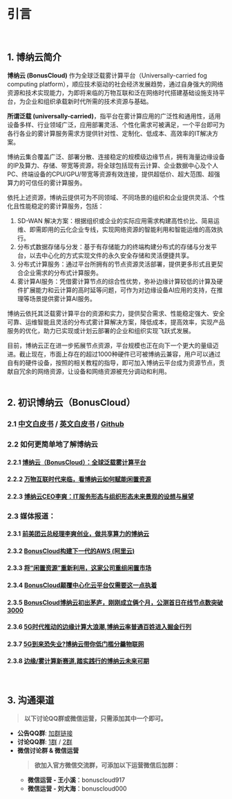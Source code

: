 # 引言
<br>

## 1. 博纳云简介

**博纳云 (BonusCloud)** 作为全球泛载雾计算平台（Universally-carried fog computing platform），顺应技术驱动的社会经济发展趋势，通过自身强大的网络资源和技术实现能力，为即将来临的万物互联和泛在网络时代搭建基础设施支持平台，为企业和组织承载新时代所需的技术资源与基础。  <br>

**所谓泛载 (universally-carried)**，指平台在雾计算应用的广泛性和通用性，适用设备多样、行业领域广泛，应用部署灵活、个性化需求可被满足，一个平台即可为各行各业的雾计算服务需求方提供针对性、定制化、低成本、高效率的IT解决方案。  

博纳云集合覆盖广泛、部署分散、连接稳定的规模级边缘节点，拥有海量边缘设备的IP及算力、存储、带宽等资源，将全球包括现有云计算、企业数据中心及个人PC、终端设备的CPU/GPU/带宽等资源有效连接，提供超低价、超大范围、超强算力的可信任的雾计算服务。  

依托上述资源，博纳云提供可为不同领域、不同场景的组织和企业提供灵活、个性化且性能稳定的雾计算服务，包括： 
 
1. SD-WAN 解决方案：根据组织或企业的实际应用需求构建高性价比、简易运维、即需即用的云化企业专线，实现网络资源的智能利用和智能运维的高效执行。
2. 分布式数据存储与分发：基于有存储能力的终端构建分布式的存储与分发平台，以去中心化的方式实现文件的永久安全存储和灵活便捷共享。 
3. 分布式计算服务：通过平台所拥有的节点资源灵活部署，提供更多形式且更契合企业需求的分布式计算服务。
4. 雾计算AI服务：凭借雾计算节点的综合性优势，弥补边缘计算较低的计算及硬件扩展能力和云计算的高时延等问题，可作为对边缘设备AI应用的支持，在推理等场景提供雾计算AI服务。  

博纳云依托其泛载雾计算平台的资源和实力，提供契合需求、性能稳定强大、安全可靠、运维智能且灵活的分布式雾计算解决方案，降低成本，提高效率，实现产品服务的优化，助力已实现或计划云部署的企业和组织实现飞跃式发展。  

目前，博纳云正在进一步拓展节点资源，平台规模也正在向下一个更大的量级迈进。截止现在，市面上存在的超过1000种硬件已可被博纳云兼容，用户可以通过自有的硬件设备，按照的相关教程的指导，即可加入博纳云平台成为资源节点，贡献自冗余的网络资源，让设备和网络资源被充分调动和利用。  
<br>

## 2. 初识博纳云（BonusCloud）  

### 2.1 [中文白皮书](https://bonuscloud.gitbook.io/help/bonuscloud-bai-pi-shu-v1.0) / [英文白皮书](https://bonuscloud.io/wp.pdf) / [Github](https://github.com/BonusCloud)   

### 2.2 如何更简单地了解博纳云  
#### 2.2.1 [博纳云（BonusCloud）：全球泛载雾计算平台](https://www.sohu.com/a/324313374_100155801)
#### 2.2.2 [万物互联时代来临，看博纳云如何赋能闲置资源](https://www.lieyunwang.com/archives/452476)
#### 2.2.3 [博纳云CEO李爽：IT服务形态与组织形态未来景观的设想与展望](https://sspai.com/post/53538)  

### 2.3 媒体报道： 
#### 2.3.1 [前美团云总经理李爽创业，做共享算力的博纳云](http://baijiahao.baidu.com/s?id=1579659118833580238&wfr=spider&for=pc)
#### 2.3.2 [BonusCloud构建下一代的AWS (阿里云)](https://baijiahao.baidu.com/s?id=1614480683566391095&wfr=spider&for=pc)
#### 2.3.3 [将“闲置资源”重新利用，这家公司重组闲置市场](https://baijiahao.baidu.com/s?id=1614555921648202460&wfr=spider&for=pc)
#### 2.3.4 [BonusCloud颠覆中心化云平台仅需要这一点执着](http://www.yidianzixun.com/article/0KJR3TY8)
#### 2.3.5 [BonusCloud博纳云初出茅庐，刚刚成立俩个月，公测首日在线节点数突破3000](http://www.yidianzixun.com/article/0KJR3TY8)
#### 2.3.6 [5G时代推动的边缘计算大浪潮,博纳云率普通百姓进入掘金行列](https://t.cj.sina.com.cn/articles/view/6340701006/179ef6b4e00100hki1?from=tech&subch=telecom)
#### 2.3.7 [5G到来恐失业?博纳云带你低门槛分羹物联网](http://it.cri.cn/20190813/1d7b4ba4-6b4a-9c5a-8f1c-b2e8c1085e3f.html)
#### 2.3.8 [边缘/雾计算新赛道,踏实践行的博纳云未来可期](http://baijiahao.baidu.com/s?id=1644159936555868647&wfr=spider&for=pc)
<br>

## 3. 沟通渠道  
> **以下讨论QQ群或微信运营，只需添加其中一个即可。**  
* **公告QQ群**: [加群链接](https://qm.qq.com/cgi-bin/qm/qr?k=McEkxdPdh6Q1U_mNomfoKgMiwKNMgEx2&authKey=lI%2Bk9e8U9klwuWPfCCV%2BbqH%2FuZp60rj97dNrkR%2FMWqd1CPwqYnBRfQJai69IO1Fz&group_code=540293288)   
* **讨论QQ群**: [1群](https://qm.qq.com/cgi-bin/qm/qr?k=OhcxFgudR67SwHzcPzT3IcqBclaA7XSl) / [2群](https://qm.qq.com/cgi-bin/qm/qr?k=OhcxFgudR67SwHzcPzT3IcqBclaA7XSl)
* **微信讨论群 & 微信运营**  
  > **欲加入官方微信交流群，可添加以下运营微信后加群：**  
    - **微信运营 - 王小溪**：bonuscloud917  
    - **微信运营 - 刘大海**：bonuscloud000
